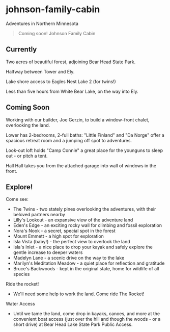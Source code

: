 # johnson-family-cabin
Adventures in Northern Minnesota

>  Coming soon! Johnson Family Cabin

## Currently

Two acres of beautiful forest, adjoining Bear Head State Park. 

Halfway between Tower and Ely.

Lake shore access to Eagles Nest Lake 2 (for twins!)

Less than five hours from White Bear Lake, on the way into Ely. 

## Coming Soon

Working with our builder, Joe Gerzin, to build a window-front chalet, overlooking the land. 

Lower has 2-bedrooms, 2-full baths: "Little Finland" and "Da Norge" offer a spacious retreat room and a jumping off spot to adventures.

Look-out loft holds "Camp Connie" a great place for the younguns to sleep out - or pitch a tent. 

Hall Hall takes you from the attached garage into wall of windows in the front. 



## Explore!

Come see:

- The Twins - two stately pines overlooking the adventures, with their beloved partners nearby
- Lilly's Lookout - an expansive view of the adventure land
- Eden's Edge - an exciting rocky wall for climbing and fossil exploration
- Nora's Nook - a secret, special spot in the forest 
- Mount Emmett - a high spot for exploration
- Isla Vista (baby!) - the perfect view to overlook the land
- Isla's Inlet - a nice place to drop your kayak and safely explore the gentle increase to deeper waters
- Madelyn Lane - a scenic drive on the way to the lake
- Marilyn's Meditation Meadow - a quiet place for reflection and gratitude
- Bruce's Backwoods - kept in the original state, home for wildlife of all species

Ride the rocket!

- We'll need some help to work the land. Come ride The Rocket!

Water Access

- Until we tame the land, come drop in kayaks, canoes, and more at the convenient boat access (just over the hill and though the woods - or a short drive) at Bear Head Lake State Park Public Access.





